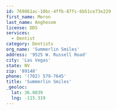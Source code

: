 ```yaml
---
id: 769861ac-10bc-4ffb-87fc-6b51ce73e229
first_name: Meron
last_name: Anghesom
license: DDS
services:
  - Dentist
category: Dentists
org_name: 'Summerlin Smiles'
address: '9525 W. Russell Road'
city: 'Las Vegas'
state: NV
zip: '89148'
phone: '(702) 579-7645'
title: 'Summerlin Smiles'
_geoloc:
  lat: 36.0839
  lng: -115.319
---
```

